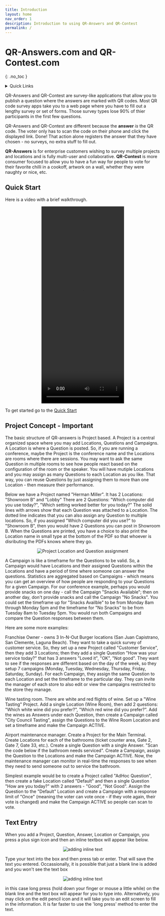 ```yaml
---
title: Introduction
layout: home
nav_order: 1
description: Introduction to using QR-Answers and QR-Contest
permalink: /
---
```

<div class="sticky-gotop">
<span class="inline-icon"><i class="fa-solid fa-arrow-up"></i></span>
</div>

# QR-Answers.com and QR-Contest.com
{: .no_toc }

<div class="sticky-gotop">
<span class="inline-icon"><i class="fa-solid fa-arrow-up"></i></span>
</div>
<div class="sticky-right">
<details markdown="block">
  <summary>
    Quick Links
  </summary>
  {: .text-delta }
- Quick Links
{: toc}
</details>
</div>

QR-Answers and QR-Contest are survey-like applications that allow you to publish a question where the answers are marked with QR codes.  Most QR code survey apps take you to a web page where you have to fill out a lengthy survey or set of forms.  Those survey types lose 90% of thier participants in the first few questions.

QR-Answers and QR-Contest are different because the **answer** *is* the QR code.  The voter only has to scan the code on their phone and click the displayed link. Done!  That action alone registers the answer that they have chosen - no surveys, no extra stuff to fill out.

 **QR-Answers** is for enterprise customers wishing to survey multiple projects and locations and is fully multi-user and collaborative.  **QR-Contest** is more consumer focused to allow you to have a fun way for people to vote for their favorite chilli in a cookoff, artwork on a wall, whether they were naughty or nice, etc.

## Quick Start
Here is a video with a brief walkthrough. 
<p align="center" class="screen-shot">
<video width="268" height="640" controls>s
  <source src="">
</video>
</p>

To get started go to the [Quick Start](docs/quickstart)

## Project Concept - Important
The basic structure of QR-answers is Project based.  A Project is a central organized space where you may add Locations, Questions and Campaigns.  A Location is where a Question is posted.  So, if you are running a conference, maybe the Project is the conference name and the Locations are rooms where there are sessions.  You may want to ask the same Question in multiple rooms to see how people react based on the configuration of the room or the speaker.  You will have mutiple Locations and you may assign as many Questions to each Location as you like.  That way, you can reuse Questions by just assigning them to more than one Location - then measure their performance.  

Below we have a Project named "Herman Miller".
It has 2 Locations: "Showroom B" and "Lobby"
There are 2 Questions:  "Which computer did you use today?", "Which setting worked better for you today?"
The solid lines with arrows show that each Question was attached to a Location.  The dotted line indicates that you can also assign any Question to multiple locations.  So, if you assigned "Which computer did you use?" to "Showroom B", then you would have 2 Questions you can post in Showroom B.  When the Questions are printed, you have a choice to also print the Location name in small type at the bottom of the PDF so that whoever is disributing the PDFs knows where they go.

   <p align="center" class="screen-shot">
   <img class="image-border" alt="Project Location and Question assignment" src="../../assets/images/proj_show_lobby.png">
   </p>


A Campaign is like a timeframe for the Questions to be valid.  So, a Campaign would have Locations and their assigned Questions within the Locations and have a period of time where someone can answer the questions.  Statistics are aggregated based on Campaigns - which means you can get an overview of how people are responding to your Questions for a given Campaign.  For our conference example, perhaps you would provide snacks on one day - call the Campaign "Snacks Available"; then on another day, don't provide snacks and call the Campaign "No Snacks".  You could set the timeframe up for "Snacks Availble" to be from Monday 8am through Monday 5pm and the timeframe for "No Snacks" to be from Tuesday 8am to Tuesday 5pm.  You would run both Campaigns and compare the Question responses between them.

Here are some more examples:

Franchise Owner - owns 3 In-N-Out Burger locations (San Juan Capistrano, San Clemente, Laguna Beach).  They want to take a quick survey of customer service.  So, they set up a new Project called "Customer Service", then they add 3 Locations; then they add a single Question "How was your service today?" that has 3 answers "Loved it", "OK", "Not good".  They want to see if the responses are different based on the day of the week, so they setup 7 campaigns (Monday, Tuesday, Wednesday, Thursday, Friday, Saturday, Sunday).  For each Campaign, they assign the same Question to each Location and set the timeframe to the particular day.  They can invite the manager of each store to also edit or view the campaigns restricted to the store they manage.

Wine tasting room.  There are white and red flights of wine.  Set up a "Wine Tasting" Project.  Add a single Location (Wine Room), then add 2 questions:  "Which white wine did you prefer?", "Which red wine did you prefer?".   Add the wines as Answers under each Question, then create a Campaign called "City Council Tasting", assign the Questions to the Wine Room Location and set a timeframe and make the Campaign ACTIVE.

Airport maintenance manager.  Create a Project for the Main Terminal.  Create Locations for each of the bathrooms (ticket counter area, Gate 2, Gate 7, Gate 33, etc.).  Create a single Question with a single Answer.  "Scan the code below if the bathroom needs serviced".  Create a Campaign, assign the Question to the Locations and make the Campaign ACTIVE. Now, the maintenance manager can monitor in real-time the responses to see when they need to send someone out to service the bathroom.

Simplest example would be to create a Project called "AdHoc Question", then create a fake Location called "Default" and then a single Question "How are you today?" with 2 answers - "Good", "Not Good".  Assign the Question to the "Default" Location and create a Campaign with a response limit of "Once" (meaning the voter can vote once - if they vote again, their vote is changed) and make the Campaign ACTIVE so people can scan to vote.

## Text Entry
When you add a Project, Question, Answer, Location or Campaign, you press a plus sign <span class="inline-icon"><i class="fa-solid fa-square-plus"></i></span> icon and then an inline textbox will appear like below. 

   <p align="center" class="screen-shot">
   <img class="image-border" alt="adding inline text" src="../../assets/images/inline_text.png">
   </p>

Type your text into the box and then press tab or enter.  That will save the text you entered.  Occassionally, it is possible that just a blank line is added and you won't see the text box

   <p align="center" class="screen-shot">
   <img class="image-border" alt="adding inline text" src="../../assets/images/inline_blank.png">
   </p>

 in this case long press (hold down your finger or mouse a little while) on the blank line and the text box will appear for you to type into. Alternatively, you may click on the edit pencil <span class="inline-icon"><i class="fa-solid fa-pen-to-square"></i></span> icon and it will take you to an edit screen to fill in the information.  It is far faster to use the 'long press' method to enter the text.

